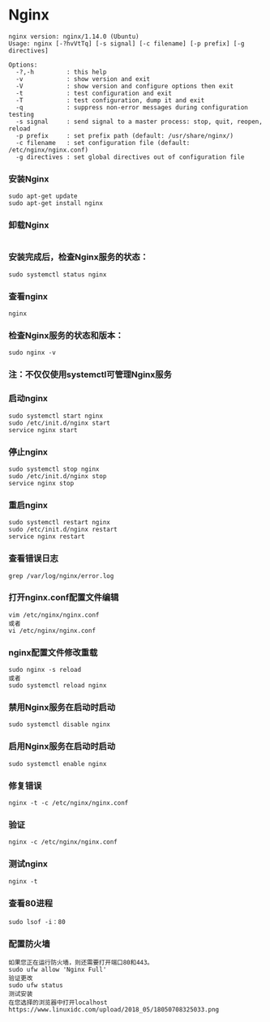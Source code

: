# Nginx

```
nginx version: nginx/1.14.0 (Ubuntu)
Usage: nginx [-?hvVtTq] [-s signal] [-c filename] [-p prefix] [-g directives]

Options:
  -?,-h         : this help
  -v            : show version and exit
  -V            : show version and configure options then exit
  -t            : test configuration and exit
  -T            : test configuration, dump it and exit
  -q            : suppress non-error messages during configuration testing
  -s signal     : send signal to a master process: stop, quit, reopen, reload
  -p prefix     : set prefix path (default: /usr/share/nginx/)
  -c filename   : set configuration file (default: /etc/nginx/nginx.conf)
  -g directives : set global directives out of configuration file

```

### 安装Nginx
```
sudo apt-get update
sudo apt-get install nginx
```

### 卸载Nginx
```

```

### 安装完成后，检查Nginx服务的状态：
```
sudo systemctl status nginx
```

### 查看nginx
`nginx`

### 检查Nginx服务的状态和版本：
```
sudo nginx -v
```

### 注：不仅仅使用systemctl可管理Nginx服务
### 启动nginx
```
sudo systemctl start nginx
sudo /etc/init.d/nginx start
service nginx start
```

### 停止nginx
```
sudo systemctl stop nginx
sudo /etc/init.d/nginx stop
service nginx stop
```

### 重启nginx
```
sudo systemctl restart nginx
sudo /etc/init.d/nginx restart
service nginx restart
```

### 查看错误日志
```
grep /var/log/nginx/error.log
```

### 打开nginx.conf配置文件编辑
```
vim /etc/nginx/nginx.conf
或者
vi /etc/nginx/nginx.conf
```

### nginx配置文件修改重载
```
sudo nginx -s reload
或者
sudo systemctl reload nginx
```

### 禁用Nginx服务在启动时启动
```
sudo systemctl disable nginx
```

### 启用Nginx服务在启动时启动
```
sudo systemctl enable nginx
```

### 修复错误
`nginx -t -c /etc/nginx/nginx.conf`

### 验证
`nginx -c /etc/nginx/nginx.conf`

### 测试nginx
`nginx -t`

### 查看80进程
`sudo lsof -i：80`

### 配置防火墙
>
```
如果您正在运行防火墙，则还需要打开端口80和443。
sudo ufw allow 'Nginx Full'
验证更改
sudo ufw status
测试安装
在您选择的浏览器中打开localhost
https://www.linuxidc.com/upload/2018_05/18050708325033.png
```
